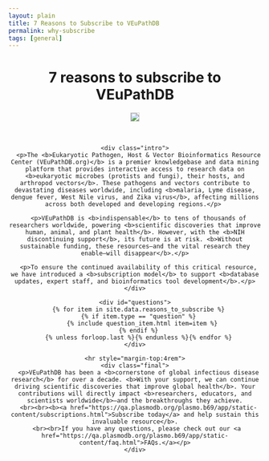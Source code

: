 ```yaml
---
layout: plain
title: 7 Reasons to Subscribe to VEuPathDB 
permalink: why-subscribe
tags: [general]
---
```

<style>
  div.static-content {
   
    div.centered {
      margin: 0 auto;
      max-width: 46rem;
      text-align: center;
    }
    p {    
      margin: 1rem auto 1rem;
      text-align: left;
    }
    hr {
      height: 0.5rem;
      background-color: #07304c;
      margin-top: 4rem;
    }
    img {
      margin: 0 auto 2rem;
      border: 1px solid lightgrey;
      height: auto;
      max-width: 50%;
    }

    div.question {
      margin: 2rem auto 1rem;
      font-weight: 600;
      font-size: 120%;
      text-align: left;        
    }
    div.quotes {
      display: flex;
    }
    div.quotes div#openquote::before {
      content: open-quote;
      font-size: 800%;
      color: lightgrey;
      position: relative;
      left: 0.2em;
    }
    div.quotes div#closequote::after {
      content: close-quote;
      font-size: 800%;
      color: lightgrey;
      position: relative;
      right: 0.2em;
    }
    blockquote {
      font-style: italic;
      max-width: 40rem;
      text-align: left;
/*      border-left: 4px solid #eaecf0;
      padding-left: 1.375rem;
 */   }
    blockquote p {
      margin: 0;
    }
    blockquote p::before {
      content: open-quote;
    }
    blockquote p::after {
      content: close-quote;
    }
    blockquote p {
      quotes: "“" "”" "‘" "’";
    }
    blockquote cite {
      font-style: normal;
      line-height: 1.75;
    }
  }
</style>

<div class="static-content">

  <h1 style="text-align:center">7 reasons to subscribe to VEuPathDB</h1>
  <div class="centered">
    <img src="{{'/assets/images/veupathdb_sub.png' | absolute_url}}" />

    <div class="intro">
      <p>The <b>Eukaryotic Pathogen, Host & Vector Bioinformatics Resource Center (VEuPathDB.org)</b> is a premier knowledgebase and data mining platform that provides interactive access to research data on <b>eukaryotic microbes (protists and fungi), their hosts, and arthropod vectors</b>. These pathogens and vectors contribute to devastating diseases worldwide, including <b>malaria, Lyme disease, dengue fever, West Nile virus, and Zika virus</b>, affecting millions across both developed and developing regions.</p> 
      
      <p>VEuPathDB is <b>indispensable</b> to tens of thousands of researchers worldwide, powering <b>scientific discoveries that improve human, animal, and plant health</b>. However, with the <b>NIH discontinuing support</b>, its future is at risk. <b>Without sustainable funding, these resources—and the vital research they enable—will disappear</b>.</p>

      <p>To ensure the continued availability of this critical resource, we have introduced a <b>subscription model</b> to support <b>database updates, expert staff, and bioinformatics tool development</b>.</p>
    </div>

    <div id="questions">
      {% for item in site.data.reasons_to_subscribe %}
      {% if item.type == "question" %}
        {% include question_item.html item=item %}
      {% endif %}
      {% unless forloop.last %}{% endunless %}{% endfor %}
    </div>

    <hr style="margin-top:4rem">
    <div class="final">
      <p>VEuPathDB has been a <b>cornerstone of global infectious disease research</b> for over a decade. <b>With your support, we can continue driving scientific discoveries that improve global health</b>. Your contributions will directly impact <b>researchers, educators, and scientists worldwide</b>—and the breakthroughs they achieve.
      <br><br><b><a href="https://qa.plasmodb.org/plasmo.b69/app/static-content/subscriptions.html">Subscribe today</a> and help sustain this invaluable resource</b>.
     <br><br>If you have any questions, please check out our <a href="https://qa.plasmodb.org/plasmo.b69/app/static-content/faq.html">FAQs.</a></p>
    </div>

  </div>
</div>

